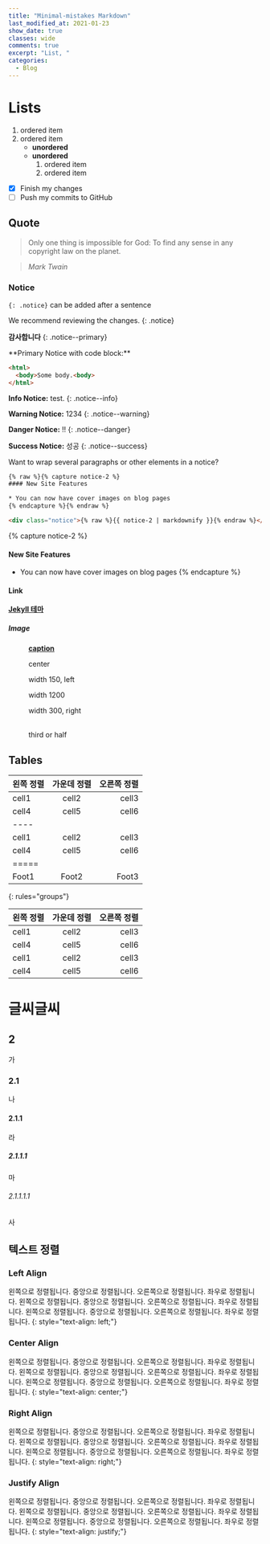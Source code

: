 ```yaml
---
title: "Minimal-mistakes Markdown"
last_modified_at: 2021-01-23
show_date: true
classes: wide
comments: true
excerpt: "List, "
categories:
  - Blog
---
```


# Lists

1. ordered item
2. ordered item 
   * **unordered**
   * **unordered** 
     1. ordered item
     2. ordered item

- [x] Finish my changes
- [ ] Push my commits to GitHub

## Quote

> Only one thing is impossible for God: To find any sense in any copyright law on the planet.
  
> <cite>Mark Twain</cite>

### Notice

`{: .notice}` can be added after a sentence

We recommend reviewing the changes.
{: .notice}

**감사합니다**
{: .notice--primary}

<div class="notice--primary" markdown="1">
**Primary Notice with code block:**

```html
<html>
  <body>Some body.<body>
</html>
```
</div>

**Info Notice:** test.
{: .notice--info}

**Warning Notice:** 1234
{: .notice--warning}

**Danger Notice:** !!
{: .notice--danger}

**Success Notice:** 성공
{: .notice--success}

Want to wrap several paragraphs or other elements in a notice?

```html
{% raw %}{% capture notice-2 %}
#### New Site Features

* You can now have cover images on blog pages
{% endcapture %}{% endraw %}

<div class="notice">{% raw %}{{ notice-2 | markdownify }}{% endraw %}</div>
```

{% capture notice-2 %}
#### New Site Features

* You can now have cover images on blog pages
{% endcapture %}

#### Link
<a href="https://github.com" target="_blank"><b> Jekyll 테마 </b></a>

##### Image
<figure>
	<img src="{{ '/assets/img/bio-photo.jpg' }}" alt=""> 
	<figcaption><a href="https://github.com" target="_blank"><b> caption </b></a></figcaption>
</figure>

<figure class="align-center">
 	<img src="{{ '/assets/img/bio-photo.jpg' }}" alt=""> 
 	<figcaption>center</figcaption>
</figure> 

<figure style="width: 150px" class="align-left">
 	<img src="{{ '/assets/img/bio-photo.jpg' }}" alt=""> 
 	<figcaption>width 150, left</figcaption>
</figure> 

<figure style="width: 1200px">
 	<img src="{{ '/assets/img/bio-photo.jpg' }}" alt=""> 
 	<figcaption>width 1200</figcaption>
</figure> 

<figure style="width: 300px" class="align-right">
 	<img src="{{ '/assets/img/bio-photo.jpg' }}" alt=""> 
 	<figcaption>width 300, right</figcaption>
</figure>

<figure class="third">
	<img src="{{ '/assets/img/bio-photo.jpg' }}" alt="">
	<img src="{{ '/assets/img/bio-photo.jpg' }}" alt="">
	<img src="{{ '/assets/img/bio-photo.jpg' }}" alt="">
	<figcaption>third or half</figcaption>
</figure>


## Tables

| 왼쪽 정렬 | 가운데 정렬 | 오른쪽 정렬 |
|:--------|:-------:|--------:|
| cell1   | cell2   | cell3   |
| cell4   | cell5   | cell6   |
|----
| cell1   | cell2   | cell3   |
| cell4   | cell5   | cell6   |
|=====
| Foot1   | Foot2   | Foot3
{: rules="groups"}

| 왼쪽 정렬 | 가운데 정렬 | 오른쪽 정렬 |
|:--------|:-------:|--------:|
| cell1   | cell2   | cell3   |
| cell4   | cell5   | cell6   |
| cell1   | cell2   | cell3   |
| cell4   | cell5   | cell6   |

# 글씨글씨

## 2

가

### 2.1

나

#### 2.1.1

라

##### 2.1.1.1

마

###### 2.1.1.1.1

사

## 텍스트 정렬

### Left Align

왼쪽으로 정렬됩니다. 중앙으로 정렬됩니다. 오른쪽으로 정렬됩니다. 좌우로 정렬됩니다. 왼쪽으로 정렬됩니다. 중앙으로 정렬됩니다. 오른쪽으로 정렬됩니다. 좌우로 정렬됩니다. 왼쪽으로 정렬됩니다. 중앙으로 정렬됩니다. 오른쪽으로 정렬됩니다. 좌우로 정렬됩니다.
{: style="text-align: left;"}

### Center Align

왼쪽으로 정렬됩니다. 중앙으로 정렬됩니다. 오른쪽으로 정렬됩니다. 좌우로 정렬됩니다. 왼쪽으로 정렬됩니다. 중앙으로 정렬됩니다. 오른쪽으로 정렬됩니다. 좌우로 정렬됩니다. 왼쪽으로 정렬됩니다. 중앙으로 정렬됩니다. 오른쪽으로 정렬됩니다. 좌우로 정렬됩니다.
{: style="text-align: center;"}

### Right Align

왼쪽으로 정렬됩니다. 중앙으로 정렬됩니다. 오른쪽으로 정렬됩니다. 좌우로 정렬됩니다. 왼쪽으로 정렬됩니다. 중앙으로 정렬됩니다. 오른쪽으로 정렬됩니다. 좌우로 정렬됩니다. 왼쪽으로 정렬됩니다. 중앙으로 정렬됩니다. 오른쪽으로 정렬됩니다. 좌우로 정렬됩니다.
{: style="text-align: right;"}

### Justify Align

왼쪽으로 정렬됩니다. 중앙으로 정렬됩니다. 오른쪽으로 정렬됩니다. 좌우로 정렬됩니다. 왼쪽으로 정렬됩니다. 중앙으로 정렬됩니다. 오른쪽으로 정렬됩니다. 좌우로 정렬됩니다. 왼쪽으로 정렬됩니다. 중앙으로 정렬됩니다. 오른쪽으로 정렬됩니다. 좌우로 정렬됩니다.
{: style="text-align: justify;"}
